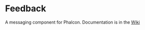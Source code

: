 # Feedback
A messaging component for Phalcon.  Documentation is in the [Wiki](https://github.com/quasipickle/feedback/wiki)
